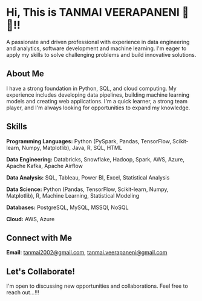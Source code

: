 # Hi, This is TANMAI VEERAPANENI 👋😄!!

A passionate and driven professional with experience in data engineering and analytics, software development and machine learning. I'm eager to apply my skills to solve challenging problems and build innovative solutions.

## About Me

I have a strong foundation in Python, SQL, and cloud computing. My experience includes developing data pipelines,  building machine learning models and creating web applications. I'm a quick learner, a strong team player, and I'm always looking for opportunities to expand my knowledge.

## Skills

**Programming Languages:** Python (PySpark, Pandas, TensorFlow, Scikit-learn, Numpy, Matplotlib), Java, R, SQL, HTML

**Data Engineering:** Databricks, Snowflake, Hadoop, Spark, AWS, Azure, Apache Kafka, Apache Airflow

**Data Analysis:** SQL, Tableau, Power BI, Excel, Statistical Analysis

**Data Science:** Python (Pandas, TensorFlow, Scikit-learn, Numpy, Matplotlib), R, Machine Learning, Statistical Modeling

**Databases:** PostgreSQL, MySQL, MSSQl, NoSQL

**Cloud:** AWS, Azure

## Connect with Me

**Email**: tanmai2002@gmail.com, tanmai.veerapaneni@gmail.com

## Let's Collaborate!
I'm open to discussing new opportunities and collaborations. Feel free to reach out...!!!
  


